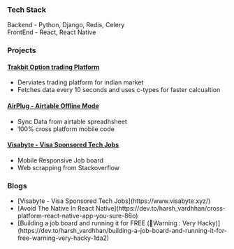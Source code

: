 ### Tech Stack
Backend  - Python, Django, Redis, Celery
<br/>FrontEnd - React, React Native 

### Projects
#### [Trakbit Option trading Platform](https://www.youtube.com/watch?v=nE4myFQv-Co)
<ul>
<li>Derviates trading platform for indian market </li>
<li>Fetches data every 10 seconds and uses c-types for faster calcualtion</li>
</ul>

#### [AirPlug - Airtable Offline Mode](https://www.airplug.xyz/)
<ul>
<li>Sync Data from airtable spreadhsheet </li>
<li>100% cross platform mobile code</li>
</ul>

#### [Visabyte - Visa Sponsored Tech Jobs](https://www.visabyte.xyz/)
<ul>
<li>Mobile Responsive Job board</li>
<li>Web scrapping from Stackoverflow</li>
</ul>

### Blogs
<ul>
<li>[Visabyte - Visa Sponsored Tech Jobs](https://www.visabyte.xyz/)</li>
<li>[Avoid The Native In React Native](https://dev.to/harsh_vardhhan/cross-platform-react-native-app-you-sure-86o)</li>
<li>[Building a job board and running it for FREE (🚨Warning : Very Hacky)](https://dev.to/harsh_vardhhan/building-a-job-board-and-running-it-for-free-warning-very-hacky-1da2)</li>
</ul>






